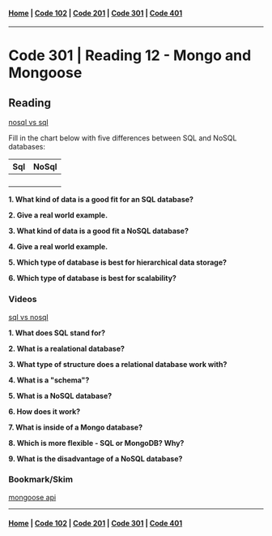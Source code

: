 #### [Home](../README.md) | [Code 102](../102main.md) | [Code 201](../201main.md) | [Code 301](../301main.md) | [Code 401](../401main.md)
***
# Code 301 | Reading 12 - Mongo and Mongoose
## Reading
[nosql vs sql](https://www.thegeekstuff.com/2014/01/sql-vs-nosql-db/?utm_source=tuicool)

Fill in the chart below with five differences between SQL and NoSQL databases:

| Sql  | NoSql |
|:-:|:-:|
|   |   |
|   |   |
|   |   |
|   |   |

**1. What kind of data is a good fit for an SQL database?**

**2. Give a real world example.**

**3. What kind of data is a good fit a NoSQL database?**

**4. Give a real world example.**

**5. Which type of database is best for hierarchical data storage?**

**6. Which type of database is best for scalability?**

### Videos
[sql vs nosql](https://www.youtube.com/watch?v=ZS_kXvOeQ5Y)

**1. What does SQL stand for?**

**2. What is a realational database?**

**3. What type of structure does a relational database work with?**

**4. What is a "schema"?**

**5. What is a NoSQL database?**

**6. How does it work?**

**7. What is inside of a Mongo database?**

**8. Which is more flexible - SQL or MongoDB? Why?**

**9. What is the disadvantage of a NoSQL database?**

### Bookmark/Skim
[mongoose api](https://mongoosejs.com/docs/api.html#Model)

***
#### [Home](../README.md) | [Code 102](../102main.md) | [Code 201](../201main.md) | [Code 301](../301main.md) | [Code 401](../401main.md)